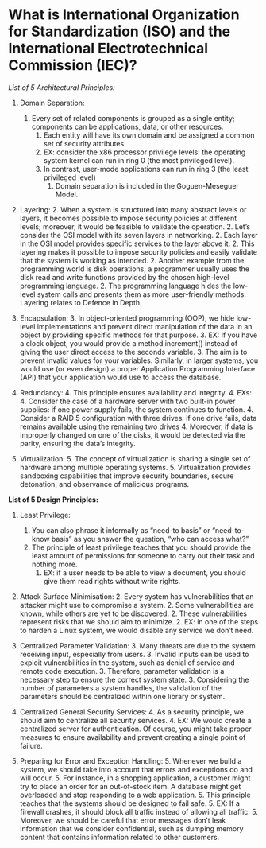# What is International Organization for Standardization (ISO) and the International Electrotechnical Commission (IEC)?

*List of 5 Architectural Principles:*

1. Domain Separation:
   1. Every set of related components is grouped as a single entity; components can be applications, data, or other resources.
      1. Each entity will have its own domain and be assigned a common set of security attributes.
      1. EX: consider the x86 processor privilege levels: the operating system kernel can run in ring 0 (the most privileged level).
      1. In contrast, user-mode applications can run in ring 3 (the least privileged level)
         1. Domain separation is included in the Goguen-Meseguer Model.

2. Layering:
   2. When a system is structured into many abstract levels or layers, it becomes possible to impose security policies at different levels; moreover, it would be feasible to validate the operation.
   2. Let’s consider the OSI model with its seven layers in networking.
      2. Each layer in the OSI model provides specific services to the layer above it.
         2. This layering makes it possible to impose security policies and easily validate that the system is working as intended.
      2. Another example from the programming world is disk operations; a programmer usually uses the disk read and write functions provided by the chosen high-level programming language.
         2. The programming language hides the low-level system calls and presents them as more user-friendly methods. Layering relates to Defence in Depth.

3. Encapsulation:
   3. In object-oriented programming (OOP), we hide low-level implementations and prevent direct manipulation of the data in an object by providing specific methods for that purpose.
      3. EX: If you have a clock object, you would provide a method increment() instead of giving the user direct access to the seconds variable.
         3. The aim is to prevent invalid values for your variables. Similarly, in larger systems, you would use (or even design) a proper Application Programming Interface (API) that your application would use to access the database.

4. Redundancy:
   4. This principle ensures availability and integrity.
      4. EXs:
         4. Consider the case of a hardware server with two built-in power supplies: if one power supply fails, the system continues to function.
         4. Consider a RAID 5 configuration with three drives: if one drive fails, data remains available using the remaining two drives
            4. Moreover, if data is improperly changed on one of the disks, it would be detected via the parity, ensuring the data’s integrity.

5. Virtualization:
   5. The concept of virtualization is sharing a single set of hardware among multiple operating systems.
   5. Virtualization provides sandboxing capabilities that improve security boundaries, secure detonation, and observance of malicious programs.

**List of 5 Design Principles:**

1. Least Privilege:
   1. You can also phrase it informally as “need-to basis” or “need-to-know basis” as you answer the question, “who can access what?”
   1. The principle of least privilege teaches that you should provide the least amount of permissions for someone to carry out their task and nothing more.
      1. EX: if a user needs to be able to view a document, you should give them read rights without write rights.

2. Attack Surface Minimisation:
   2. Every system has vulnerabilities that an attacker might use to compromise a system.
      2. Some vulnerabilities are known, while others are yet to be discovered.
   2. These vulnerabilities represent risks that we should aim to minimize.
      2. EX: in one of the steps to harden a Linux system, we would disable any service we don’t need.

3. Centralized Parameter Validation:
   3. Many threats are due to the system receiving input, especially from users.
      3. Invalid inputs can be used to exploit vulnerabilities in the system, such as denial of service and remote code execution.
         3. Therefore, parameter validation is a necessary step to ensure the correct system state.
      3. Considering the number of parameters a system handles, the validation of the parameters should be centralized within one library or system.

4. Centralized General Security Services:
   4. As a security principle, we should aim to centralize all security services.
   4. EX: We would create a centralized server for authentication. Of course, you might take proper measures to ensure availability and prevent creating a single point of failure.

5. Preparing for Error and Exception Handling:
   5. Whenever we build a system, we should take into account that errors and exceptions do and will occur.
      5. For instance, in a shopping application, a customer might try to place an order for an out-of-stock item. A database might get overloaded and stop responding to a web application.
      5. This principle teaches that the systems should be designed to fail safe.
         5. EX: If a firewall crashes, it should block all traffic instead of allowing all traffic.
            5. Moreover, we should be careful that error messages don’t leak information that we consider confidential, such as dumping memory content that contains information related to other customers.
